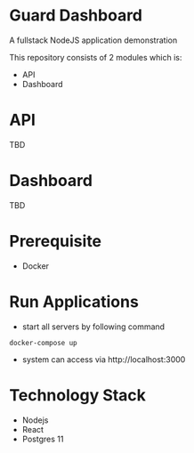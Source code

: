 # Guard Dashboard
A fullstack NodeJS application demonstration

This repository consists of 2 modules which is:

- API
- Dashboard



# API

TBD

# Dashboard

TBD

# Prerequisite 
 - Docker

# Run Applications
 
 - start all servers by following command

 ```
 docker-compose up
 ```

 - system can access via http://localhost:3000


# Technology Stack
 - Nodejs
 - React
 - Postgres 11
